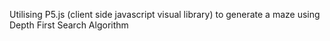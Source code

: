 Utilising P5.js (client side javascript visual library) to generate a maze using Depth First Search Algorithm
